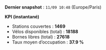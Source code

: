 **Dernier snapshot** : `11/09 10:48` (Europe/Paris)

**KPI (instantané)**

- Stations couvertes : **1469**
- Vélos disponibles (total) : **18188**
- Bornes libres (total) : **27618**
- Taux moyen d’occupation : **37.9 %**
